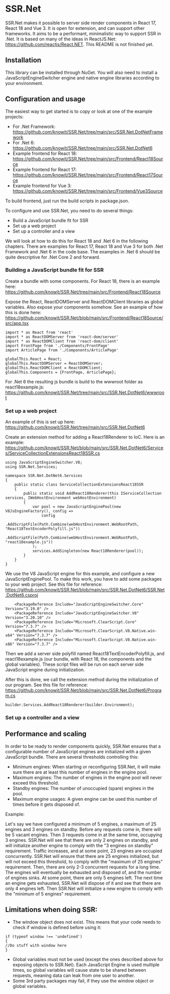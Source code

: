 ﻿
SSR.Net
============

SSR.Net makes it possible to server side render components in React 17, React 18 and Vue 3. It is open for extension, and can support other frameworks. It aims to be a performant, minimalistic way to support SSR in .Net. 
It is based on many of the ideas in ReactJS.Net: https://github.com/reactjs/React.NET.
This README is not finished yet.

## Installation
This library can be installed through NuGet. You will also need to install a JavaScriptEngineSwitcher engine and native engine libraries according to your environment. 

## Configuration and usage

The easiest way to get started is to copy or look at one of the example projects:
* For .Net Framework: https://github.com/knowit/SSR.Net/tree/main/src/SSR.Net.DotNetFramework
* For .Net 6: https://github.com/knowit/SSR.Net/tree/main/src/SSR.Net.DotNet6
* Example frontend for React 18: https://github.com/knowit/SSR.Net/tree/main/src/Frontend/React18Source
* Example frontend for React 17: https://github.com/knowit/SSR.Net/tree/main/src/Frontend/React17Source
* Example frontend for Vue 3: https://github.com/knowit/SSR.Net/tree/main/src/Frontend/Vue3Source

To build frontend, just run the build scripts in package.json.

To configure and use SSR.Net, you need to do several things:
* Build a JavaScript bundle fit for SSR
* Set up a web project
* Set up a controller and a view

We will look at how to do this for React 18 and .Net 6 in the following chapters. There are examples for React 17, React 18 and Vue 3 for both .Net Framework and .Net 6 in the code base. The examples in .Net 6 should be quite descriptive for .Net Core 2 and forward.

### Building a JavaScript bundle fit for SSR

Create a bundle with some components. For React 18, there is an example here: https://github.com/knowit/SSR.Net/tree/main/src/Frontend/React18Source

Expose the React, ReactDOMServer and ReactDOMClient libraries as global variables. Also expose your components somehow. See an example of how this is done here:
https://github.com/knowit/SSR.Net/blob/main/src/Frontend/React18Source/src/app.tsx
```
import * as React from 'react'
import * as ReactDOMServer from 'react-dom/server'
import * as ReactDOMClient from 'react-dom/client'
import FrontPage from './Components/FrontPage'
import ArticlePage from './Components/ArticlePage'

globalThis.React = React;
globalThis.ReactDOMServer = ReactDOMServer;
globalThis.ReactDOMClient = ReactDOMClient;
globalThis.Components = {FrontPage, ArticlePage};
```

For .Net 6 the resulting js bundle is build to the wwwroot folder as react18example.js: https://github.com/knowit/SSR.Net/tree/main/src/SSR.Net.DotNet6/wwwroot

### Set up a web project

An example of this is set up here: https://github.com/knowit/SSR.Net/tree/main/src/SSR.Net.DotNet6

Create an extension method for adding a React18Renderer to IoC. Here is an example:
https://github.com/knowit/SSR.Net/blob/main/src/SSR.Net.DotNet6/Services/ServiceCollectionExtensionsReact18SSR.cs

```
using JavaScriptEngineSwitcher.V8;
using SSR.Net.Services;

namespace SSR.Net.DotNet6.Services
{
    public static class ServiceCollectionExtensionsReact18SSR
    {
        public static void AddReact18Renderer(this IServiceCollection services, IWebHostEnvironment webHostEnvironment)
        {
            var pool = new JavaScriptEnginePool(new V8JsEngineFactory(), config =>
                config
                    .AddScriptFile(Path.Combine(webHostEnvironment.WebRootPath, "React18TextEncoderPolyfill.js"))
                    .AddScriptFile(Path.Combine(webHostEnvironment.WebRootPath, "react18example.js"))
            );
            services.AddSingleton(new React18Renderer(pool));
        }
    }
}
```

We use the V8 JavaScript engine for this example, and configure a new JavaScriptEnginePool. To make this work, you have to add some packages to your web project. See this file for reference:
https://github.com/knowit/SSR.Net/blob/main/src/SSR.Net.DotNet6/SSR.Net.DotNet6.csproj
``` 
    <PackageReference Include="JavaScriptEngineSwitcher.Core" Version="3.19.0" />
    <PackageReference Include="JavaScriptEngineSwitcher.V8" Version="3.20.10" />
    <PackageReference Include="Microsoft.ClearScript.Core" Version="7.3.7" />
    <PackageReference Include="Microsoft.ClearScript.V8.Native.win-x64" Version="7.3.7" />
    <PackageReference Include="Microsoft.ClearScript.V8.Native.win-x86" Version="7.3.7" />
```

Then we add a server side polyfill named React18TextEncoderPolyfill.js, and react18example.js (our bundle, with React 18, the components and the global variables). These script files will be run on each server side JavaScript engine during initialization.

After this is done, we call the extension method during the initialization of our program. See this file for reference: https://github.com/knowit/SSR.Net/blob/main/src/SSR.Net.DotNet6/Program.cs

```
builder.Services.AddReact18Renderer(builder.Environment);
```


### Set up a controller and a view

## Performance and scaling
In order to be ready to render components quickly, SSR.Net ensures that a configurable number of JavaScript engines are initialized with a given JavaScript bundle. There are several thresholds controlling this:
* Minimum engines: When starting or reconfiguring SSR.Net, it will make sure there are at least this number of engines in the engine pool.
* Maximum engines: The number of engines in the engine pool will never exceed this threshold.
* Standby engines: The number of unoccupied (spare) engines in the pool. 
* Maximum engine usages: A given engine can be used this number of times before it gets disposed of.

Example:

Let's say we have configured a minimum of 5 engines, a maximum of 25 engines and 3 engines on standby. Before any requests come in, there will be 5 vacant engines. 
Then 3 requests come in at the same time, occupying 3 engines. SSR.Net will see that there are only 2 engines on standby, and will initialize another engine to comply with the "3 engines on standby" requirement. 
Traffic increases, and at some point, 23 engines are occupied concurrently. SSR.Net will ensure that there are 25 engines initialized, but will not exceed this threshold, to comply with the "maximum of 25 engines" requirement.
Then, there are only 2-3 concurrent requests for a long time. The engines will eventually be exhausted and disposed of, and the number of engines sinks. 
At some point, there are only 5 engines left. The next time an engine gets exhausted, SSR.Net will dispose of it and see that there are only 4 engines left. Then SSR.Net will initialize a new engine to comply with the "minimum of 5 engines" requirement.



## Limitations when doing SSR:
* The window object does not exist. This means that your code needs to check if window is defined before using it:
```
if (typeof window !== 'undefined')
{
//Do stuff with window here
}
```
* Global variables must not be used (except the ones described above for exposing objects to SSR.Net). Each JavaScript Engine is used multiple times, so global variables will cause state to be shared between requests, meaning data can leak from one user to another.
* Some 3rd party packages may fail, if they use the window object or global variables.